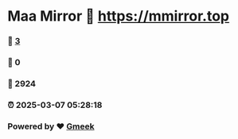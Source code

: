 # Maa Mirror :link: https://mmirror.top 
### :page_facing_up: [3](https://mmirror.top/tag.html) 
### :speech_balloon: 0 
### :hibiscus: 2924 
### :alarm_clock: 2025-03-07 05:28:18 
### Powered by :heart: [Gmeek](https://github.com/Meekdai/Gmeek)
